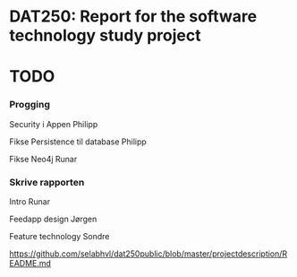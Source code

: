 # DAT250: Report for the software technology study project

# TODO

### Progging
Security i Appen Philipp 

Fikse Persistence til database Philipp

Fikse Neo4j Runar

### Skrive rapporten
Intro Runar

Feedapp design Jørgen

Feature technology Sondre


https://github.com/selabhvl/dat250public/blob/master/projectdescription/README.md




